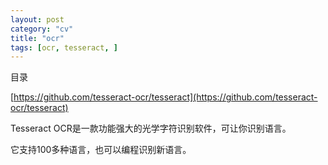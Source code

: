```yaml
---
layout: post
category: "cv"
title: "ocr"
tags: [ocr, tesseract, ]
---
```


目录

<!-- TOC -->


<!-- /TOC -->

[https://github.com/tesseract-ocr/tesseract](https://github.com/tesseract-ocr/tesseract)

Tesseract OCR是一款功能强大的光学字符识别软件，可让你识别语言。

它支持100多种语言，也可以编程识别新语言。
